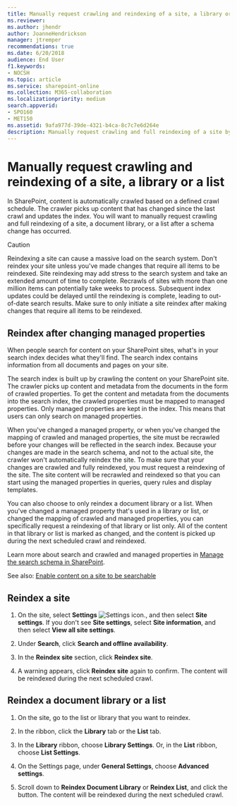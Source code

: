 ```yaml
---
title: Manually request crawling and reindexing of a site, a library or a list
ms.reviewer: 
ms.author: jhendr
author: JoanneHendrickson
manager: jtremper
recommendations: true
ms.date: 6/20/2018
audience: End User
f1.keywords:
- NOCSH
ms.topic: article
ms.service: sharepoint-online
ms.collection: M365-collaboration
ms.localizationpriority: medium
search.appverid:
- SPO160
- MET150
ms.assetid: 9afa977d-39de-4321-b4ca-8c7c7e6d264e
description: Manually request crawling and full reindexing of a site by clicking the Reindex site button. All of the site content is marked as changed and will be picked up during the next crawl and reindexed.
---
```


# Manually request crawling and reindexing of a site, a library or a list

In SharePoint, content is automatically crawled based on a defined crawl schedule. The crawler picks up content that has changed since the last crawl and updates the index. You will want to manually request crawling and full reindexing of a site, a document library, or a list after a schema change has occurred. 

> [!CAUTION]
>  Reindexing a site can cause a massive load on the search system. Don't reindex your site unless you've made changes that require all items to be reindexed.
>  Site reindexing may add stress to the search system and take an extended amount of time to complete. Recrawls of sites with more than one million items can potentially take weeks to process. Subsequent index updates could be delayed until the reindexing is complete, leading to out-of-date search results. Make sure to only initiate a site reindex after making changes that require all items to be reindexed.

## Reindex after changing managed properties
<a name="__top"> </a>

When people search for content on your SharePoint sites, what's in your search index decides what they'll find. The search index contains information from all documents and pages on your site. 
  
The search index is built up by crawling the content on your SharePoint site. The crawler picks up content and metadata from the documents in the form of crawled properties. To get the content and metadata from the documents into the search index, the crawled properties must be mapped to managed properties. Only managed properties are kept in the index. This means that users can only search on managed properties.
  
When you've changed a managed property, or when you've changed the mapping of crawled and managed properties, the site must be recrawled before your changes will be reflected in the search index. Because your changes are made in the search schema, and not to the actual site, the crawler won't automatically reindex the site. To make sure that your changes are crawled and fully reindexed, you must request a reindexing of the site. The site content will be recrawled and reindexed so that you can start using the managed properties in queries, query rules and display templates.
  
You can also choose to only reindex a document library or a list. When you've changed a managed property that's used in a library or list, or changed the mapping of crawled and managed properties, you can specifically request a reindexing of that library or list only. All of the content in that library or list is marked as changed, and the content is picked up during the next scheduled crawl and reindexed.
  
Learn more about search and crawled and managed properties in [Manage the search schema in SharePoint](manage-search-schema.md).
  
See also: [Enable content on a site to be searchable](make-site-content-searchable.md)
  
## Reindex a site
<a name="__top"> </a>
  
1. On the site, select **Settings** ![Settings icon.](media/a47a06c3-83fb-46b2-9c52-d1bad63e3e60.png), and then select **Site settings**. If you don't see **Site settings**, select **Site information**, and then select **View all site settings**. 
    
2. Under **Search**, click **Search and offline availability**.
    
3. In the **Reindex site** section, click **Reindex site**. 
    
4. A warning appears, click **Reindex site** again to confirm. The content will be reindexed during the next scheduled crawl. 
    
## Reindex a document library or a list
<a name="__top"> </a>

1. On the site, go to the list or library that you want to reindex. 
    
2. In the ribbon, click the **Library** tab or the **List** tab. 
    
3. In the **Library** ribbon, choose **Library Settings**. Or, in the **List** ribbon, choose **List Settings**.
  
1. On the Settings page, under **General Settings**, choose **Advanced settings**.
    
2. Scroll down to **Reindex Document Library** or **Reindex List**, and click the button. The content will be reindexed during the next scheduled crawl.
  
